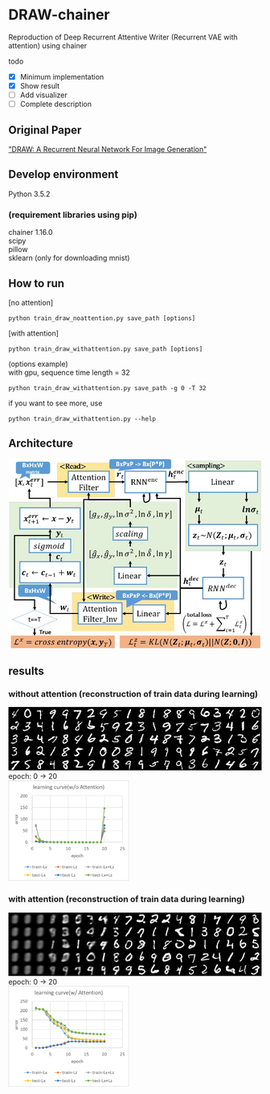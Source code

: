 # DRAW-chainer  
Reproduction of Deep Recurrent Attentive Writer (Recurrent VAE with attention) using chainer   

todo  
- [x] Minimum implementation  
- [x] Show result  
- [ ] Add visualizer  
- [ ] Complete description  

## Original Paper  
["DRAW: A Recurrent Neural Network For Image Generation"](http://jmlr.org/proceedings/papers/v37/gregor15.html)  

## Develop environment  
Python 3.5.2  
### (requirement libraries using pip)
chainer 1.16.0  
scipy    
pillow  
sklearn (only for downloading mnist)  

## How to run  
[no attention]
```  
python train_draw_noattention.py save_path [options]  
```   
[with attention]  
```  
python train_draw_withattention.py save_path [options]  
```  

(options example)  
with gpu, sequence time length = 32  
```  
python train_draw_withattention.py save_path -g 0 -T 32  
```
if you want to see more, use  
```
python train_draw_withattention.py --help  
```  

## Architecture  
![DRAWarchitecture](https://github.com/SeitaroShinagawa/DRAW-chainer/blob/master/imgs/DRAW_architecture.jpg)  

## results
### without attention (reconstruction of train data during learning)
![noA](https://github.com/SeitaroShinagawa/DRAW-chainer/blob/master/imgs/noA.png)  
epoch: 0 -> 20  
<img src=https://github.com/SeitaroShinagawa/DRAW-chainer/blob/master/imgs/learning_curve_noA.png width="240" height="200" />    

### with attention  (reconstruction of train data during learning)
![wA](https://github.com/SeitaroShinagawa/DRAW-chainer/blob/master/imgs/wA.png)  
epoch: 0 -> 20  
<img src="https://github.com/SeitaroShinagawa/DRAW-chainer/blob/master/imgs/learning_curve_wA.png" width="240" height="200" />    
